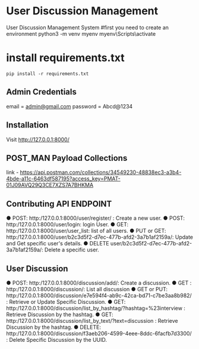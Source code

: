 # User Discussion Management
User Discussion Management System
#first you need to create an environment
    python3 -m venv myenv
    myenv\Scripts\activate 
# install requirements.txt
    pip install -r requirements.txt

## Admin Credentials
email = admin@gmail.com
password = Abcd@1234
## Installation
Visit http://127.0.0.1:8000/

## POST_MAN Payload Collections
link - https://api.postman.com/collections/34549230-48838ec3-a3b4-4bde-a11c-6463df587195?access_key=PMAT-01J09AVQ29Q3CE7XZS7A7BHKMA

## Contributing API ENDPOINT
● POST: http:/127.0.0.1:8000/user/register/ : Create a new user.
● POST: http:/127.0.0.1:8000/user/login: login User.
● GET:  http:/127.0.0.1:8000/user/user_list: list of all users.
● PUT or GET: http:/127.0.0.1:8000/user/b2c3d5f2-d7ec-477b-afd2-3a7b1af2159a/: Update and Get specific user's details.
● DELETE user/b2c3d5f2-d7ec-477b-afd2-3a7b1af2159a/: Delete a specific user.

## User Discussion
● POST: http:/127.0.0.1:8000/discussion/add/: Create a discussion.
● GET : http:/127.0.0.1:8000/discussion/: List all discussion
● GET or PUT: http:/127.0.0.1:8000/discussion/e7e594f4-ab9c-42ca-bd71-c7be3aa8b982/  : Retrieve or Update Specific Discussion.
● GET: http:/127.0.0.1:8000/discussion/list_by_hashtag/?hashtag=%23interview  : Retrieve Discussion by the hashtag.
● GET: http:/127.0.0.1:8000/discussion/list_by_text/?text=discussion   : Retrieve Discussion by the hashtag.
● DELETE: http:/127.0.0.1:8000/discussion/f3aeb206-4599-4eee-8ddc-6facfb7d3300/   : Delete Specific Discussion by the UUID.
